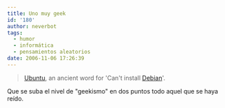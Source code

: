 ```yaml
---
title: Uno muy geek
id: '180'
author: neverbot
tags:
  - humor
  - informática
  - pensamientos aleatorios
date: 2006-11-06 17:26:39
---
```


> [Ubuntu](http://www.ubuntu.com/), an ancient word for 'Can't install [Debian](http://www.debian.org/)'.

Que se suba el nivel de "geekismo" en dos puntos todo aquel que se haya reído.

